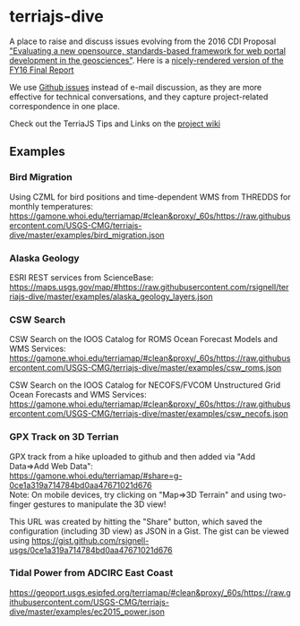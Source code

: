 # terriajs-dive
A place to raise and discuss issues evolving from the 2016 CDI Proposal ["Evaluating a new opensource, standards-based framework for web portal development in the geosciences"](https://www.sciencebase.gov/catalog/item/56d87a7de4b015c306f6cfcf). Here is a [nicely-rendered version of the FY16 Final Report](https://github.com/USGS-CMG/terriajs-dive/issues/12)

We use [Github issues](https://github.com/USGS-CMG/terriajs-dive/issues) instead of e-mail discussion, as they are more effective for technical conversations, and they capture project-related correspondence in one place.   

Check out the TerriaJS Tips and Links on the [project wiki](https://github.com/USGS-CMG/terriajs-dive/wiki)

## Examples
### Bird Migration 
Using CZML for bird positions and time-dependent WMS from THREDDS for monthly temperatures:
https://gamone.whoi.edu/terriamap/#clean&proxy/_60s/https://raw.githubusercontent.com/USGS-CMG/terriajs-dive/master/examples/bird_migration.json

### Alaska Geology 
ESRI REST services from ScienceBase:
https://maps.usgs.gov/map/#https://raw.githubusercontent.com/rsignell/terriajs-dive/master/examples/alaska_geology_layers.json

### CSW Search 
CSW Search on the IOOS Catalog for ROMS Ocean Forecast Models and WMS Services:
https://gamone.whoi.edu/terriamap/#clean&proxy/_60s/https://raw.githubusercontent.com/USGS-CMG/terriajs-dive/master/examples/csw_roms.json

CSW Search on the IOOS Catalog for NECOFS/FVCOM Unstructured Grid Ocean Forecasts and WMS Services:
https://gamone.whoi.edu/terriamap/#clean&proxy/_60s/https://raw.githubusercontent.com/USGS-CMG/terriajs-dive/master/examples/csw_necofs.json

### GPX Track on 3D Terrian
GPX track from a hike uploaded to github and then added via "Add Data=>Add Web Data":  
https://gamone.whoi.edu/terriamap/#share=g-0ce1a319a714784bd0aa47671021d676  
Note: On mobile devices, try clicking on "Map=>3D Terrain" and using two-finger gestures to manipulate the 3D view!

This URL was created by hitting the "Share" button, which saved the configuration (including 3D view) as JSON in a Gist. The gist can be viewed using https://gist.github.com/rsignell-usgs/0ce1a319a714784bd0aa47671021d676

### Tidal Power from ADCIRC East Coast
https://geoport.usgs.esipfed.org/terriamap/#clean&proxy/_60s/https://raw.githubusercontent.com/USGS-CMG/terriajs-dive/master/examples/ec2015_power.json
